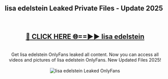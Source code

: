 <h2>lisa edelstein Leaked Private Files - Update 2025</h2>
<br>
<div align="center">
<h2><a href="https://cliphot.my.id/lisa_edelstein" rel="nofollow">🔴 CLICK HERE 🌐==►► lisa edelstein</a></h2>
<br>
Get lisa edelstein OnlyFans leaked all content. Now you can access all videos and pictures of lisa edelstein OnlyFans. New Updated Files 2025!
<br>
<br>
<a href="https://cliphot.my.id/lisa_edelstein" rel="nofollow" data-target="animated-image.originalLink"><img src="https://i.ibb.co.com/WyWwxjT/player-gif2.gif" alt="lisa edelstein Leaked OnlyFans" style="max-width: 100%; display: inline-block;" data-target="animated-image.originalImage"></a>
</div>
<br>